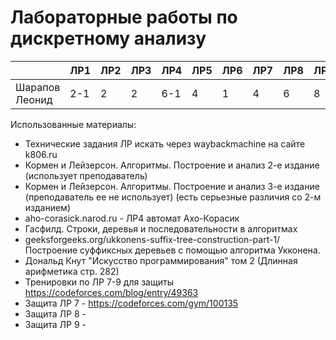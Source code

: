 # Лабораторные работы по дискретному анализу
|                   | ЛР1 | ЛР2 | ЛР3 | ЛР4 | ЛР5 | ЛР6 | ЛР7 | ЛР8 | ЛР9 |
|-------------------|-----|-----|-----|-----|-----|-----|-----|-----|-----|
|  Шарапов Леонид   | 2-1 |  2  |  2  | 6-1 |  4  |  1  |  4  |  6  |  8  |

Использованные материалы:
- Технические задания ЛР искать через waybackmachine на сайте k806.ru
- Кормен и Лейзерсон. Алгоритмы. Построение и анализ 2-е издание (использует преподаватель)
- Кормен и Лейзерсон. Алгоритмы. Построение и анализ 3-е издание (преподаватель ее не использует) (есть серьезные различия со 2-м изданием)
- aho-corasick.narod.ru - ЛР4 автомат Ахо-Корасик
- Гасфилд. Строки, деревья и последовательности в алгоритмах
- geeksforgeeks.org/ukkonens-suffix-tree-construction-part-1/ Построение суффиксных деревьев с помощью алгоритма Укконена.
- Дональд Кнут "Искусство программирования" том 2 (Длинная арифметика стр. 282)
- Тренировки по ЛР 7-9 для защиты https://codeforces.com/blog/entry/49363
- Защита ЛР 7 - https://codeforces.com/gym/100135
- Защита ЛР 8 -
- Защита ЛР 9 -
